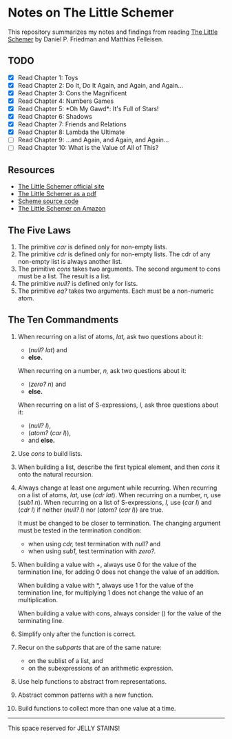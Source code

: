 # Notes on The Little Schemer

This repository summarizes my notes and findings from reading [The Little
Schemer](https://mitpress.mit.edu/books/little-schemer-fourth-edition) by
Daniel P. Friedman and Matthias Felleisen.

## TODO

* [x] Read Chapter 1: Toys
* [x] Read Chapter 2: Do It, Do It Again, and Again, and Again...
* [x] Read Chapter 3: Cons the Magnificent
* [x] Read Chapter 4: Numbers Games
* [x] Read Chapter 5: \*Oh My Gawd\*: It's Full of Stars!
* [x] Read Chapter 6: Shadows
* [x] Read Chapter 7: Friends and Relations
* [x] Read Chapter 8: Lambda the Ultimate
* [ ] Read Chapter 9: ...and Again, and Again, and Again...
* [ ] Read Chapter 10: What is the Value of All of This?

## Resources

* [The Little Schemer official site](https://mitpress.mit.edu/books/little-schemer-fourth-edition)
* [The Little Schemer as a pdf](https://7chan.org/pr/src/The_Little_Schemer_4th_2.pdf)
* [Scheme source code](https://github.com/pkrumins/the-little-schemer)
* [The Little Schemer on Amazon](https://www.amazon.com/Little-Schemer-Daniel-P-Friedman/dp/0262560992)

## The Five Laws

1. The primitive *car* is defined only for non-empty lists.
2. The primitive *cdr* is defined only for non-empty lists. The cdr of any
   non-empty list is always another list.
3. The primitive *cons* takes two arguments. The second argument to cons must
   be a list. The result is a list.
4. The primitive *null?* is defined only for lists.
5. The primitive *eq?* takes two arguments. Each must be a non-numeric atom.

## The Ten Commandments

1. When recurring on a list of atoms, *lat,* ask two questions about it:
    * (*null?  lat*) and
    * **else.**

   When recurring on a number, *n,* ask two questions about it:
    * (*zero? n*) and
    * **else.**

   When recurring on a list of S-expressions, *l,* ask three
   questions about it:
    * (*null? l*),
    * (*atom?* (*car l*)),
    * and **else.**
2. Use *cons* to build lists.
3. When building a list, describe the first typical element, and then *cons* it
   onto the natural recursion.
4. Always change at least one argument while recurring. When recurring on a
   list of atoms, *lat,* use (*cdr lat*). When recurring on a number, *n,* use
   (*sub1 n*). When recurring on a list of S-expressions, *l,* use (*car l*)
   and (*cdr l*) if neither (*null? l*) nor (*atom?* (*car l*)) are true.

   It must be changed to be closer to termination. The changing argument must
   be tested in the termination condition:
    * when using *cdr,* test termination with *null?* and
    * when using *sub1,* test termination with *zero?.*
5. When building a value with +, always use 0 for the value of the termination
   line, for adding 0 does not change the value of an addition.

   When building a value with *, always use 1 for the value of the termination
   line, for multiplying 1 does not change the value of an multiplication.

   When building a value with cons, always consider () for the value of the
   terminating line.
6. Simplify only after the function is correct.
7. Recur on the *subparts* that are of the same nature:
    * on the sublist of a list, and
    * on the subexpressions of an arithmetic expression.
8. Use help functions to abstract from representations.
9. Abstract common patterns with a new function.
10. Build functions to collect more than one value at a time.

---

This space reserved for JELLY STAINS!
